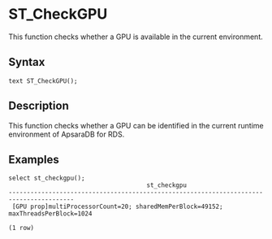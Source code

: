 # ST\_CheckGPU

This function checks whether a GPU is available in the current environment.

## Syntax

```
text ST_CheckGPU();
```

## Description

This function checks whether a GPU can be identified in the current runtime environment of ApsaraDB for RDS.

## Examples

```
select st_checkgpu();
                                      st_checkgpu                                       
----------------------------------------------------------------------------------------
 [GPU prop]multiProcessorCount=20; sharedMemPerBlock=49152; maxThreadsPerBlock=1024
 
(1 row)
```

